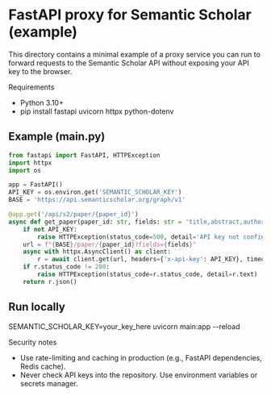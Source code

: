 FastAPI proxy for Semantic Scholar (example)
===========================================

This directory contains a minimal example of a proxy service you can run to forward requests to the Semantic Scholar API without exposing your API key to the browser.

Requirements
- Python 3.10+
- pip install fastapi uvicorn httpx python-dotenv

Example (main.py)
------------------
```py
from fastapi import FastAPI, HTTPException
import httpx
import os

app = FastAPI()
API_KEY = os.environ.get('SEMANTIC_SCHOLAR_KEY')
BASE = 'https://api.semanticscholar.org/graph/v1'

@app.get('/api/s2/paper/{paper_id}')
async def get_paper(paper_id: str, fields: str = 'title,abstract,authors,year'):
    if not API_KEY:
        raise HTTPException(status_code=500, detail='API key not configured')
    url = f"{BASE}/paper/{paper_id}?fields={fields}"
    async with httpx.AsyncClient() as client:
        r = await client.get(url, headers={'x-api-key': API_KEY}, timeout=20.0)
    if r.status_code != 200:
        raise HTTPException(status_code=r.status_code, detail=r.text)
    return r.json()

```

Run locally
-----------
SEMANTIC_SCHOLAR_KEY=your_key_here uvicorn main:app --reload

Security notes
- Use rate-limiting and caching in production (e.g., FastAPI dependencies, Redis cache).
- Never check API keys into the repository. Use environment variables or secrets manager.
